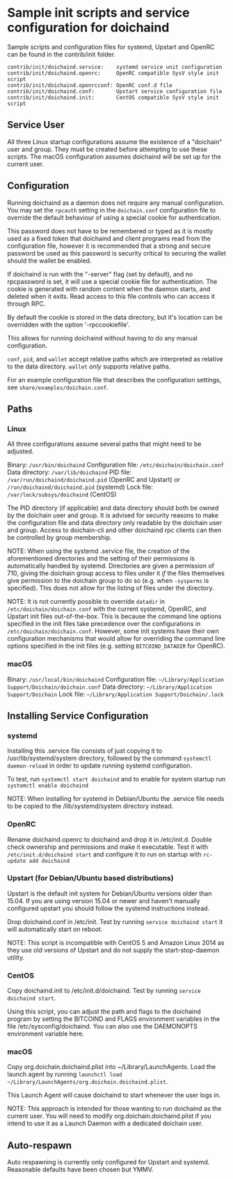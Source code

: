 Sample init scripts and service configuration for doichaind
===========================================================

Sample scripts and configuration files for systemd, Upstart and OpenRC
can be found in the contrib/init folder.

    contrib/init/doichaind.service:    systemd service unit configuration
    contrib/init/doichaind.openrc:     OpenRC compatible SysV style init script
    contrib/init/doichaind.openrcconf: OpenRC conf.d file
    contrib/init/doichaind.conf:       Upstart service configuration file
    contrib/init/doichaind.init:       CentOS compatible SysV style init script

Service User
---------------------------------

All three Linux startup configurations assume the existence of a "doichain" user
and group.  They must be created before attempting to use these scripts.
The macOS configuration assumes doichaind will be set up for the current user.

Configuration
---------------------------------

Running doichaind as a daemon does not require any manual configuration. You may
set the `rpcauth` setting in the `doichain.conf` configuration file to override
the default behaviour of using a special cookie for authentication.

This password does not have to be remembered or typed as it is mostly used
as a fixed token that doichaind and client programs read from the configuration
file, however it is recommended that a strong and secure password be used
as this password is security critical to securing the wallet should the
wallet be enabled.

If doichaind is run with the "-server" flag (set by default), and no rpcpassword is set,
it will use a special cookie file for authentication. The cookie is generated with random
content when the daemon starts, and deleted when it exits. Read access to this file
controls who can access it through RPC.

By default the cookie is stored in the data directory, but it's location can be overridden
with the option '-rpccookiefile'.

This allows for running doichaind without having to do any manual configuration.

`conf`, `pid`, and `wallet` accept relative paths which are interpreted as
relative to the data directory. `wallet` *only* supports relative paths.

For an example configuration file that describes the configuration settings,
see `share/examples/doichain.conf`.

Paths
---------------------------------

### Linux

All three configurations assume several paths that might need to be adjusted.

Binary:              `/usr/bin/doichaind`
Configuration file:  `/etc/doichain/doichain.conf`
Data directory:      `/var/lib/doichaind`
PID file:            `/var/run/doichaind/doichaind.pid` (OpenRC and Upstart) or `/run/doichaind/doichaind.pid` (systemd)
Lock file:           `/var/lock/subsys/doichaind` (CentOS)

The PID directory (if applicable) and data directory should both be owned by the
doichain user and group. It is advised for security reasons to make the
configuration file and data directory only readable by the doichain user and
group. Access to doichain-cli and other doichaind rpc clients can then be
controlled by group membership.

NOTE: When using the systemd .service file, the creation of the aforementioned
directories and the setting of their permissions is automatically handled by
systemd. Directories are given a permission of 710, giving the doichain group
access to files under it _if_ the files themselves give permission to the
doichain group to do so (e.g. when `-sysperms` is specified). This does not allow
for the listing of files under the directory.

NOTE: It is not currently possible to override `datadir` in
`/etc/doichain/doichain.conf` with the current systemd, OpenRC, and Upstart init
files out-of-the-box. This is because the command line options specified in the
init files take precedence over the configurations in
`/etc/doichain/doichain.conf`. However, some init systems have their own
configuration mechanisms that would allow for overriding the command line
options specified in the init files (e.g. setting `BITCOIND_DATADIR` for
OpenRC).

### macOS

Binary:              `/usr/local/bin/doichaind`
Configuration file:  `~/Library/Application Support/Doichain/doichain.conf`
Data directory:      `~/Library/Application Support/Doichain`
Lock file:           `~/Library/Application Support/Doichain/.lock`

Installing Service Configuration
-----------------------------------

### systemd

Installing this .service file consists of just copying it to
/usr/lib/systemd/system directory, followed by the command
`systemctl daemon-reload` in order to update running systemd configuration.

To test, run `systemctl start doichaind` and to enable for system startup run
`systemctl enable doichaind`

NOTE: When installing for systemd in Debian/Ubuntu the .service file needs to be copied to the /lib/systemd/system directory instead.

### OpenRC

Rename doichaind.openrc to doichaind and drop it in /etc/init.d.  Double
check ownership and permissions and make it executable.  Test it with
`/etc/init.d/doichaind start` and configure it to run on startup with
`rc-update add doichaind`

### Upstart (for Debian/Ubuntu based distributions)

Upstart is the default init system for Debian/Ubuntu versions older than 15.04. If you are using version 15.04 or newer and haven't manually configured upstart you should follow the systemd instructions instead.

Drop doichaind.conf in /etc/init.  Test by running `service doichaind start`
it will automatically start on reboot.

NOTE: This script is incompatible with CentOS 5 and Amazon Linux 2014 as they
use old versions of Upstart and do not supply the start-stop-daemon utility.

### CentOS

Copy doichaind.init to /etc/init.d/doichaind. Test by running `service doichaind start`.

Using this script, you can adjust the path and flags to the doichaind program by
setting the BITCOIND and FLAGS environment variables in the file
/etc/sysconfig/doichaind. You can also use the DAEMONOPTS environment variable here.

### macOS

Copy org.doichain.doichaind.plist into ~/Library/LaunchAgents. Load the launch agent by
running `launchctl load ~/Library/LaunchAgents/org.doichain.doichaind.plist`.

This Launch Agent will cause doichaind to start whenever the user logs in.

NOTE: This approach is intended for those wanting to run doichaind as the current user.
You will need to modify org.doichain.doichaind.plist if you intend to use it as a
Launch Daemon with a dedicated doichain user.

Auto-respawn
-----------------------------------

Auto respawning is currently only configured for Upstart and systemd.
Reasonable defaults have been chosen but YMMV.
